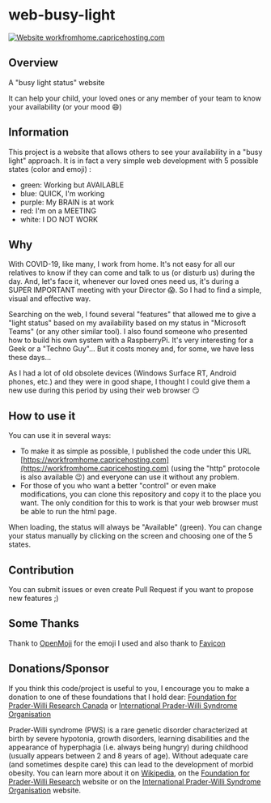 # web-busy-light

[![Website workfromhome.capricehosting.com](https://img.shields.io/website-up-down-green-red/https/workfromhome.capricehosting.com.svg)](https://workfromhome.capricehosting.com)

## Overview

A "busy light status" website

It can help your child, your loved ones or any member of your team to know your availability (or your mood :smile:)

## Information

This project is a website that allows others to see your availability in a "busy light" approach. It is in fact a very simple web development with 5 possible states (color and emoji) :

- green: Working but AVAILABLE
- blue: QUICK, I'm working
- purple: My BRAIN is at work
- red: I'm on a MEETING
- white: I DO NOT WORK

## Why

With COVID-19, like many, I work from home. It's not easy for all our relatives to know if they can come and talk to us (or disturb us) during the day. And, let's face it, whenever our loved ones need us, it's during a SUPER IMPORTANT meeting with your Director :scream:. So I had to find a simple, visual and effective way.

Searching on the web, I found several "features" that allowed me to give a "light status" based on my availability based on my status in "Microsoft Teams" (or any other similar tool).  I also found someone who presented how to build his own system with a RaspberryPi. It's very interesting for a Geek or a "Techno Guy"... But it costs money and, for some, we have less these days...

As I had a lot of old obsolete devices (Windows Surface RT, Android phones, etc.) and they were in good shape, I thought I could give them a new use during this period by using their web browser :smirk:

## How to use it

You can use it in several ways:

- To make it as simple as possible, I published the code under this URL [https://workfromhome.capricehosting.com](https://workfromhome.capricehosting.com) (using the "http" protocole is also available :wink:) and everyone can use it without any problem.
- For those of you who want a better "control" or even make modifications, you can clone this repository and copy it to the place you want. The only condition for this to work is that your web browser must be able to run the html page.

When loading, the status will always be "Available" (green). You can change your status manually by clicking on the screen and choosing one of the 5 states.

## Contribution

You can submit issues or even create Pull Request if you want to propose new features ;)

## Some Thanks

Thank to [OpenMoji](https://openmoji.org/library/#group=smileys-emotion) for the emoji I used and also thank to [Favicon](https://favicon.io/emoji-favicons/necktie/)

## Donations/Sponsor

If you think this code/project is useful to you, I encourage you to make a donation to one of these foundations that I hold dear: [Foundation for Prader-Willi Research Canada](https://www.fpwr.ca/donate/) or [International Prader-Willi Syndrome Organisation](https://ipwso.org/make-a-donation/)

Prader-Willi syndrome (PWS) is a rare genetic disorder characterized at birth by severe hypotonia, growth disorders, learning disabilities and the appearance of hyperphagia (i.e. always being hungry) during childhood (usually appears between 2 and 8 years of age). Without adequate care (and sometimes despite care) this can lead to the development of morbid obesity. You can learn more about it on [Wikipedia](https://en.wikipedia.org/wiki/Prader%E2%80%93Willi_syndrome), on the [Foundation for Prader-Willi Research](https://www.fpwr.org/) website or on the [International Prader-Willi Syndrome Organisation](https://ipwso.org/) website.
